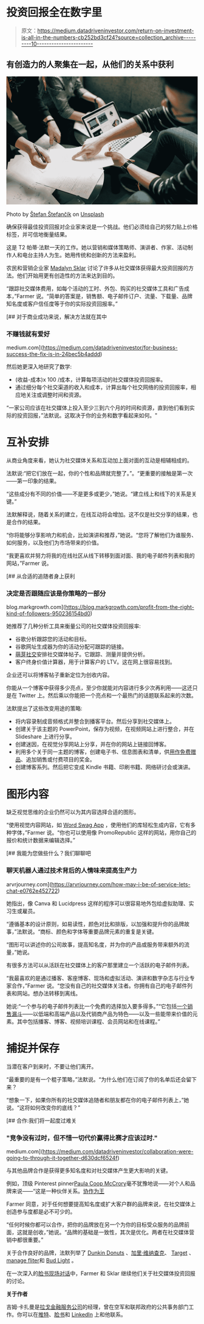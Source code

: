 # 投资回报全在数字里

> 原文：<https://medium.datadriveninvestor.com/return-on-investment-is-all-in-the-numbers-cb252bd3cf24?source=collection_archive---------10----------------------->

## 有创造力的人聚集在一起，从他们的关系中获利

![](img/7756ec7a50b340fc4e3aa88558b8ba24.png)

Photo by [Štefan Štefančík](https://unsplash.com/@cikstefan?utm_source=medium&utm_medium=referral) on [Unsplash](https://unsplash.com?utm_source=medium&utm_medium=referral)

确保获得最佳投资回报对企业家来说是一个挑战。他们必须给自己的努力贴上价格标签，并可信地衡量结果。

这是 T2 帕蒂·法默一天的工作。她以营销和媒体策略师、演讲者、作家、活动制作人和电台主持人为生。她用传统和创新的方法来盈利。

农民和营销企业家 [Madalyn Sklar](https://twitter.com/MadalynSklar) 讨论了许多从社交媒体获得最大投资回报的方法。他们开始用更有创造性的方法来达到目的。

“跟踪社交媒体费用，如每个活动的工时、外包、购买的社交媒体工具和广告成本，”Farmer 说。“简单的答案是，销售额、电子邮件订户、流量、下载量、品牌知名度或客户信任度等于你的实际投资回报率。”

[](https://medium.com/datadriveninvestor/for-business-success-the-fix-is-in-24bec5b4addd) [## 对于商业成功来说，解决方法就在其中

### 不赚钱就有爱好

medium.com](https://medium.com/datadriveninvestor/for-business-success-the-fix-is-in-24bec5b4addd) 

然后她更深入地研究了数学:

*   (收益-成本)x 100 /成本，计算每项活动的社交媒体投资回报率。
*   通过细分每个社交渠道的收入和成本，计算出每个社交网络的投资回报率，相应地关注或调整时间和资源。

“一家公司应该在社交媒体上投入至少三到六个月的时间和资源，直到他们看到实际的投资回报，”法默说。这取决于你的业务和数字看起来如何。"

# 互补安排

从商业角度来看，她认为社交媒体关系和互动加上面对面的互动是相辅相成的。

法默说:“把它们放在一起，你的个性和品牌就完整了。”。“更重要的接触是第一次——第一印象的结果。

“这些成分有不同的价值——不是更多或更少，”她说。“建立线上和线下的关系是关键。”

法默解释说，随着关系的建立，在线互动将会增加。这不仅是社交分享的结果，也是合作的结果。

“你将能够分享影响力和机会，比如演讲和推荐，”她说。“您将了解他们为谁服务、如何服务，以及他们为市场带来的价值。

“我更喜欢并努力将我的在线社区从线下转移到面对面、我的电子邮件列表和我的网站，”Farmer 说。

[](https://blog.markgrowth.com/profit-from-the-right-kind-of-followers-950236154bd0) [## 从合适的追随者身上获利

### 决定是否跟随应该是你策略的一部分

blog.markgrowth.com](https://blog.markgrowth.com/profit-from-the-right-kind-of-followers-950236154bd0) 

她推荐了几种分析工具来衡量公司的社交媒体投资回报率:

*   谷歌分析跟踪您的活动和目标。
*   谷歌网址生成器为你的活动分配可跟踪的链接。
*   [萌芽社交](https://twitter.com/SproutSocial)安排社交媒体帖子。它跟踪、测量并提供分析。
*   客户终身价值计算器，用于计算客户的 LTV。这在网上很容易找到。

企业还可以将博客帖子重新定位为创收内容。

你能从一个博客中获得多少亮点，至少你就能对内容进行多少次再利用——这还只是在 Twitter 上。然后乘以你能把一个亮点和一个最热门的话题联系起来的次数。

法默提出了这些改变用途的策略:

*   将内容录制成音频格式并整合到播客平台。然后分享到社交媒体上。
*   创建关于该主题的 PowerPoint，保存为视频，在视频网站上进行整合，并在 Slideshare 上进行分享。
*   创建迷因，在视觉分享网站上分享，并在你的网站上链接回博客。
*   利用多个关于同一主题的博客，创建电子书、信息图表和清单，供[用作免费赠品](https://blog.markgrowth.com/lead-magnets-attractive-ways-to-get-your-foot-in-the-door-2005d8be6f96)、追加销售或付费项目的奖金。
*   创建博客系列。然后把它变成 Kindle 书籍、印刷书籍、网络研讨会或演讲。

# 图形内容

缺乏视觉思维的企业仍然可以为其内容选择合适的图形。

“使用视觉内容网站，如 [Word Swag App](https://twitter.com/WordSwagApp) ，使用他们的库轻松生成内容，它有多种字体，”Farmer 说。“你也可以使用像 PromoRepublic 这样的网站，用你自己的报价和统计数据来编辑选择。”

[](https://arvrjourney.com/how-may-i-be-of-service-lets-chat-e0762e452722) [## 我能为您做些什么？我们聊聊吧

### 聊天机器人通过技术背后的人情味来提高生产力

arvrjourney.com](https://arvrjourney.com/how-may-i-be-of-service-lets-chat-e0762e452722) 

她指出，像 Canva 和 Lucidpress 这样的程序可以很容易地外包给虚拟助理、实习生或雇员。

“遵循基本的设计原则，如易读性，颜色对比和排版，以加强和提升你的品牌故事，”法默说。“商标、颜色和字体等重要品牌元素的重复是关键。

“图形可以讲述你的公司故事，提高知名度，并为你的产品或服务带来额外的流量，”她说。

有很多方法可以从活跃在社交媒体上的客户那里建立一个活跃的电子邮件列表。

“我最喜欢的是通过播客、客座博客、现场和虚拟活动、演讲和数字杂志与行业专家合作，”Farmer 说。“您没有自己的社交媒体关注者。你拥有自己的电子邮件列表和网站。想办法转移到离线。

她说:“一个参与的电子邮件列表比一个免费的选择加入要多得多。”“它包括[一个销售漏斗](https://blog.markgrowth.com/businesses-live-or-die-through-outreach-f2e646c0e7af)——以低端和高端产品以及代销商产品为特色——以及一些能带来价值的元素。其中包括播客、博客、视频培训课程、会员网站和在线课程。”

# 捕捉并保存

当潜在客户到来时，不要让他们离开。

“最重要的是有一个棍子策略，”法默说。“为什么他们在订阅了你的名单后还会留下来？

“想象一下，如果你所有的社交媒体追随者和朋友都在你的电子邮件列表上，”她说。“这将如何改变你的底线？”

[](https://medium.com/datadriveninvestor/collaboration-were-going-to-through-it-together-d630dcf6524f) [## 合作:我们将一起度过难关

### "竞争没有过时，但不惜一切代价赢得比赛才应该过时."

medium.com](https://medium.com/datadriveninvestor/collaboration-were-going-to-through-it-together-d630dcf6524f) 

与其他品牌合作是获得更多知名度和对社交媒体产生更大影响的关键。

例如，顶级 Pinterest pinner[Paula Coop McCrory](https://twitter.com/CoopPaula)毫不犹豫地说——对个人和品牌来说——“这是一种伙伴关系。[协作为王](https://blog.markgrowth.com/dive-into-a-world-of-desires-88e9453d4716)

Farmer 同意，对于任何想要提高知名度或扩大客户群的品牌来说，在社交媒体上创造参与度都是必不可少的。

“任何时候你都可以合作，把你的品牌放在另一个为你的目标受众服务的品牌前面，这就是创收，”她说。“品牌的基础是一致性，其次是优化。两者在社交媒体营销中都很重要。”

关于合作良好的品牌，法默列举了 [Dunkin Donuts](https://twitter.com/dunkindonuts) 、[加里·维纳查克](https://twitter.com/garyvee)、 [Target](https://twitter.com/Target) 、[manage fliter](https://twitter.com/ManageFlitter)和 [Bud Light](https://twitter.com/budlight) 。

在一次深入的[脸书现场对话](https://www.facebook.com/manageflitter/videos/581541135582024/?notif_id=1535495477408406&notif_t=live_video_explicit)中，Farmer 和 Sklar 继续他们关于社交媒体投资回报的讨论。

**关于作者**

吉姆·卡扎曼是[拉戈金融服务公司](http://largofinancialservices.com)的经理，曾在空军和联邦政府的公共事务部门工作。你可以在[推特](https://twitter.com/JKatzaman)、[脸书](https://www.facebook.com/jim.katzaman)和 [LinkedIn](https://www.linkedin.com/in/jim-katzaman-33641b21/) 上和他联系。